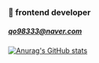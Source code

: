 <!--
</br>
</br>

[![Youtube Badge](https://img.shields.io/badge/Youtube-ff0000?style=flat-square&logo=youtube&link=https://www.youtube.com/c/kyleschool)](https://www.youtube.com/c/kyleschool)
</br>

<a href="https://github.com/chopinballadeno4" target="_blank"><img src="https://img.shields.io/badge/C-A8B9CC?style=flat-square&logo=C&logoColor=white"/></a>
<a href="https://github.com/chopinballadeno4" target="_blank"><img src="https://img.shields.io/badge/Ocaml-EC6813?style=flat-square&logo=Ocaml&logoColor=white"/></a>

🔭 
<a href="https://github.com/chopinballadeno4" target="_blank"><img src="https://img.shields.io/badge/Java-FF3E00?style=flat-square&logo=Java&logoColor=white"/></a>
<a href="https://github.com/chopinballadeno4" target="_blank"><img src="https://img.shields.io/badge/Python-43B02A?style=flat-square&logo=Python&logoColor=white"/></a> 
<a href="https://github.com/chopinballadeno4" target="_blank"><img src="https://img.shields.io/badge/C++-00599C?style=flat-square&logo=c%2B%2B&logoColor=white"/></a> 


</br>
</br>

-->
### 🌱 frontend developer 

#####    qo98333@naver.com 



[![Anurag's GitHub stats](https://github-readme-stats.vercel.app/api?username=chopinballadeno4)](https://github.com/anuraghazra/github-readme-stats)


<!--
**chopinballadeno4/chopinballadeno4** is a ✨ _special_ ✨ repository because its `README.md` (this file) appears on your GitHub profile.

Here are some ideas to get you started:

- 🔭 I’m currently working on ...
- 🌱 I’m currently learning ...
- 👯 I’m looking to collaborate on ...
- 🤔 I’m looking for help with ...
- 💬 Ask me about ...
- 📫 How to reach me: ...
- 😄 Pronouns: ...
- ⚡ Fun fact: ...
-->
